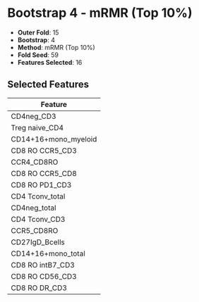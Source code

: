 # Bootstrap 4 - mRMR (Top 10%)

- **Outer Fold**: 15
- **Bootstrap**: 4
- **Method**: mRMR (Top 10%)
- **Fold Seed**: 59
- **Features Selected**: 16

## Selected Features

| Feature |
|---------|
| CD4neg_CD3 |
| Treg naive_CD4 |
| CD14+16+mono_myeloid |
| CD8 RO CCR5_CD3 |
| CCR4_CD8RO |
| CD8 RO CCR5_CD8 |
| CD8 RO PD1_CD3 |
| CD4 Tconv_total |
| CD4neg_total |
| CD4 Tconv_CD3 |
| CCR5_CD8RO |
| CD27IgD_Bcells |
| CD14+16+mono_total |
| CD8 RO intB7_CD3 |
| CD8 RO CD56_CD3 |
| CD8 RO DR_CD3 |
